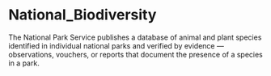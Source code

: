 # National_Biodiversity
The National Park Service publishes a database of animal and plant species identified in individual national parks and verified by evidence — observations, vouchers, or reports that document the presence of a species in a park. 
